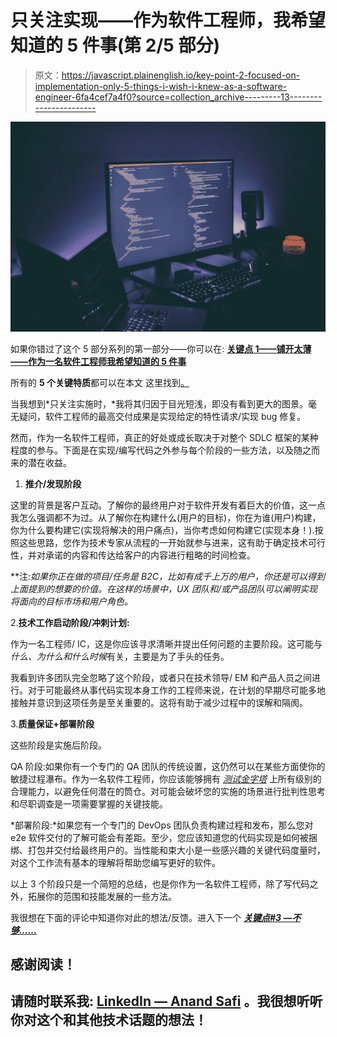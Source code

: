 # 只关注实现——作为软件工程师，我希望知道的 5 件事(第 2/5 部分)

> 原文：<https://javascript.plainenglish.io/key-point-2-focused-on-implementation-only-5-things-i-wish-i-knew-as-a-software-engineer-6fa4cef7a4f0?source=collection_archive---------13----------------------->

![](img/3bb57b80ac914143ae80d4e2431f6d5d.png)

如果你错过了这个 5 部分系列的第一部分——你可以在: [**关键点 1——铺开太薄——作为一名软件工程师我希望知道的 5 件事**](https://medium.com/anandsafi/key-point-1-spreading-too-thin-5-things-i-wish-i-knew-as-a-software-engineer-9eee39b40553)

所有的 **5 个关键特质**都可以在本文 这里找到[。](https://anandsafi.medium.com/software-engineering-done-right-5-things-i-wish-i-knew-as-a-software-engineer-9419afa85f99)

当我想到*只关注实施时，*我将其归因于目光短浅，即没有看到更大的图景。毫无疑问，软件工程师的最高交付成果是实现给定的特性请求/实现 bug 修复。

然而，作为一名软件工程师，真正的好处或成长取决于对整个 SDLC 框架的某种程度的参与。下面是在实现/编写代码之外参与每个阶段的一些方法，以及随之而来的潜在收益。

1.  **推介/发现阶段**

这里的背景是客户互动。了解你的最终用户对于软件开发有着巨大的价值，这一点我怎么强调都不为过。从了解你在构建什么(用户的目标)，你在为谁(用户)构建，你为什么要构建它(实现将解决的用户痛点)，当你考虑如何构建它(实现本身！).按照这些思路，您作为技术专家从流程的一开始就参与进来，这有助于确定技术可行性，并对承诺的内容和传达给客户的内容进行粗略的时间检查。

**注:*如果你正在做的项目/任务是 B2C，比如有成千上万的用户，你还是可以得到上面提到的想要的价值。在这样的场景中，UX 团队和/或产品团队可以阐明实现将面向的目标市场和用户角色。*

2.**技术工作启动阶段/冲刺计划:**

作为一名工程师/ IC，这是你应该寻求清晰并提出任何问题的主要阶段。这可能与*什么、为什么和什么时候*有关，主要是为了手头的任务。

我看到许多团队完全忽略了这个阶段，或者只在技术领导/ EM 和产品人员之间进行。对于可能最终从事代码实现本身工作的工程师来说，在计划的早期尽可能多地接触并意识到这项任务是至关重要的。这将有助于减少过程中的误解和隔阂。

3.**质量保证+部署阶段**

这些阶段是实施后阶段。

QA 阶段:如果你有一个专门的 QA 团队的传统设置，这仍然可以在某些方面使你的敏捷过程瀑布。作为一名软件工程师，你应该能够拥有 [*测试金字塔*](https://martinfowler.com/bliki/TestPyramid.html) 上所有级别的合理能力，以避免任何潜在的筒仓。对可能会破坏您的实施的场景进行批判性思考和尽职调查是一项需要掌握的关键技能。

*部署阶段:*如果您有一个专门的 DevOps 团队负责构建过程和发布，那么您对 e2e 软件交付的了解可能会有差距。至少，您应该知道您的代码实现是如何被捆绑、打包并交付给最终用户的。当性能和束大小是一些感兴趣的关键代码度量时，对这个工作流有基本的理解将帮助您编写更好的软件。

以上 3 个阶段只是一个简短的总结，也是你作为一名软件工程师，除了写代码之外，拓展你的范围和技能发展的一些方法。

我很想在下面的评论中知道你对此的想法/反馈。进入下一个 [***关键点#3 —不够……***](https://anandsafi.medium.com/not-pocing-enough-5-things-i-wish-i-knew-as-a-software-engineer-part-3-5-25021776d682)

## 感谢阅读！

## 请随时联系我: [LinkedIn — Anand Safi](https://www.linkedin.com/in/anandsafi) 。我很想听听你对这个和其他技术话题的想法！